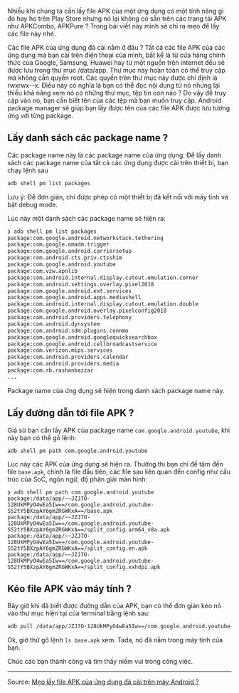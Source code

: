 Nhiều khi chúng ta cần lấy file APK của một ứng dụng có một tính năng gì đó hay ho trên Play Store nhưng nó lại không có sẵn trên các trang tải APK như APKCombo, APKPure ? Trong bài viết này mình sẽ chỉ ra mẹo để lấy các file này nhé.

Các file APK của ứng dụng đã cài nằm ở đâu ?
Tất cả các file APK của các ứng dụng mà bạn cài trên điện thoại của mình, bất kể là từ cửa hàng chính thức của Google, Samsung, Huawei hay từ một nguồn trên internet đều sẽ được lưu trong thư mục /data/app. Thư mục này hoàn toàn có thể truy cập mà không cần quyền root. Các quyền trên thư mục này được chỉ định là rwxrwx--x. Điều này có nghĩa là bạn có thể đọc nội dung từ nó nhưng lại thiếu khả năng xem nó có những thư mục, tệp tin con nào ? Do vậy để truy cập vào nó, bạn cần biết tên của các tệp mà bạn muốn truy cập. Android package manager sẽ giúp bạn lấy được tên của các file APK được lưu tương ứng với từng package.

## Lấy danh sách các package name ?
Các package name này là các package name của ứng dụng. Để lấy danh sách các package name của tất cả các ứng dụng được cài trên thiết bị, bạn chạy lệnh sau
```bash
adb shell pm list packages
```
Lưu ý: Để đơn giản, chỉ được phép có một thiết bị đã kết nối với máy tính và bật debug mode.

Lúc này một danh sách các package name sẽ hiện ra:
```bash
❯ adb shell pm list packages
package:com.google.android.networkstack.tethering
package:com.google.omadm.trigger
package:com.google.android.carriersetup
package:com.android.cts.priv.ctsshim
package:com.google.android.youtube
package:com.vzw.apnlib
package:com.android.internal.display.cutout.emulation.corner
package:com.android.settings.overlay.pixel2018
package:com.google.android.ext.services
package:com.google.android.apps.mediashell
package:com.android.internal.display.cutout.emulation.double
package:com.google.android.overlay.pixelconfig2018
package:com.android.providers.telephony
package:com.android.dynsystem
package:com.android.sdm.plugins.connmo
package:com.google.android.googlequicksearchbox
package:com.google.android.cellbroadcastservice
package:com.verizon.mips.services
package:com.android.providers.calendar
package:com.android.providers.media
package:com.rb.rashanbazzar
...
```
Package name của ứng dụng sẽ hiện trong danh sách package name này.

## Lấy đường dẫn tới file APK ?
Giả sử bạn cần lấy APK của package name `com.google.android.youtube`, khi này bạn có thể gõ lệnh:

```
adb shell pm path com.google.android.youtube
```
Lúc này các APK của ứng dụng sẽ hiện ra. Thường thì bạn chỉ để tâm đến file `base.apk`, chính là file đầu tiên, các file sau liên quan đến config như cấu trúc của SoC, ngôn ngữ, độ phân giải màn hình:

```
❯ adb shell pm path com.google.android.youtube
package:/data/app/~~JZJ7O-128UkMPyO4wEa5Iw==/com.google.android.youtube-S52tY5BXzpAY6gmZRGWKxA==/base.apk
package:/data/app/~~JZJ7O-128UkMPyO4wEa5Iw==/com.google.android.youtube-S52tY5BXzpAY6gmZRGWKxA==/split_config.arm64_v8a.apk
package:/data/app/~~JZJ7O-128UkMPyO4wEa5Iw==/com.google.android.youtube-S52tY5BXzpAY6gmZRGWKxA==/split_config.en.apk
package:/data/app/~~JZJ7O-128UkMPyO4wEa5Iw==/com.google.android.youtube-S52tY5BXzpAY6gmZRGWKxA==/split_config.xxhdpi.apk
```
## Kéo file APK vào máy tính ?

Bây giờ khi đã biết được đường dẫn của APK, bạn có thể đơn giản kéo nó vào thư mục hiện tại của terminal bằng lệnh sau:
```bash
adb pull /data/app/JZJ7O-128UkMPyO4wEa5Iw==/com.google.android.youtube-S52tY5BXzpAY6gmZRGWKxA==/base.apk
```
Ok, giờ thử gõ lệnh `ls base.apk` xem. Tada, nó đã nằm trong máy tính của bạn.

Chúc các bạn thành công và tìm thấy niềm vui trong công việc.

-----

Source: [Mẹo lấy file APK của ứng dụng đã cài trên máy Android ?](https://phucynwa.com/tips/meo-lay-file-apk-cua-ung-dung-da-cai-tren-may-android/)